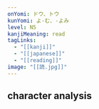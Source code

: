 ```yaml
---
onYomi: ドウ、トウ
kunYomi: よ-む、-よみ
level: N5
kanjiMeaning: read
tagLinks:
  - "[[kanji]]"
  - "[[japanese]]"
  - "[[reading]]"
image: "[[読.jpg]]"
---
```

## character analysis